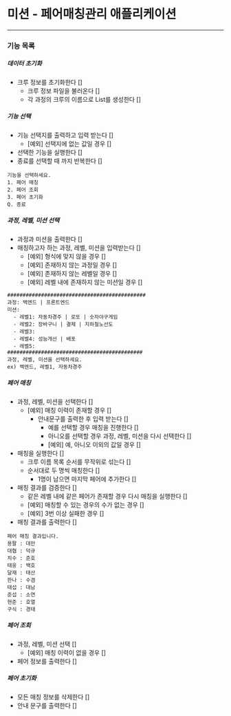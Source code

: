 # 미션 - 페어매칭관리 애플리케이션

---
### 기능 목록

##### 데이터 초기화
- 크루 정보를 초기화한다 []
    - 크루 정보 파일을 불러온다 []
    - 각 과정의 크루의 이름으로 List를 생성한다 []

##### 기능 선택
- 기능 선택지를 출력하고 입력 받는다 []
    - [예외] 선택지에 없는 값일 경우 []
- 선택한 기능을 실행한다 []
- 종료를 선택할 때 까지 반복한다 []
```
기능을 선택하세요.
1. 페어 매칭
2. 페어 조회
3. 페어 초기화
Q. 종료
```

##### 과정, 레벨, 미션 선택
- 과정과 미션을 출력한다 []
- 매칭하고자 하는 과정, 레벨, 미션을 입력받는다 []
    - [예외] 형식에 맞지 않을 경우 []
    - [예외] 존재하지 않는 과정일 경우 []
    - [예외] 존재하지 않는 레벨일 경우 []
    - [예외] 레벨 내에 존재하지 않는 미션일 경우 []
```
#############################################
과정: 백엔드 | 프론트엔드
미션:
  - 레벨1: 자동차경주 | 로또 | 숫자야구게임
  - 레벨2: 장바구니 | 결제 | 지하철노선도
  - 레벨3: 
  - 레벨4: 성능개선 | 배포
  - 레벨5: 
############################################
과정, 레벨, 미션을 선택하세요.
ex) 백엔드, 레벨1, 자동차경주
```

##### 페어 매칭
- 과정, 레벨, 미션을 선택한다 []
    - [예외] 매칭 이력이 존재할 경우 []
        - 안내문구를 출력한 후 입력 받는다 []
            - 예를 선택할 경우 매칭을 진행한다 []
            - 아니오를 선택할 경우 과정, 레벨, 미션을 다시 선택한다 []
            - [예외] 예, 아니오 이외의 값일 경우 []
- 매칭을 실행한다 []
    - 크루 이름 목록 순서를 무작위로 섞는다 []
    - 순서대로 두 명씩 매칭한다 []
        - 1명이 남으면 마지막 페어에 추가한다 []
- 매칭 결과를 검증한다 []
   - 같은 레벨 내에 같은 페어가 존재할 경우 다시 매칭을 실행한다 []
   - [예외] 매칭할 수 있는 경우의 수가 없는 경우 []
   - [예외] 3번 이상 실패한 경우 []
- 매칭 결과를 출력한다 []
```
페어 매칭 결과입니다.
용팔 : 대만
대협 : 덕규
치수 : 준호
태웅 : 백호
달재 : 태산
한나 : 수겸
태섭 : 대남
준섭 : 소연
현준 : 호열
구식 : 경태
```

##### 페어 조회
- 과정, 레벨, 미션 선택 []
    - [예외] 매칭 이력이 없을 경우 []
- 페어 정보를 출력한다 []

##### 페어 초기화
- 모든 매칭 정보를 삭제한다 []
- 안내 문구를 출력한다 []